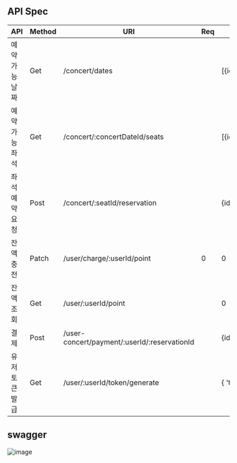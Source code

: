 ## API Spec

 | API | Method | URI | Req | Res
 |----------|----------|----------|----------|----------|
 | 예약 가능 날짜 | Get | /concert/dates |  | [{id,date,availableSeats,concert}] |
 | 예약 가능 좌석 | Get | /concert/:concertDateId/seats |  | [{id,seatNumber,concertDate,status,reservations}] |
 | 좌석 예약 요청 | Post | /concert/:seatId/reservation |  | {id,seatNumber,concertDate,status,reservations} |
 | 잔액 충전 | Patch | /user/charge/:userId/point | 0 | 0 |
 | 잔액 조회 | Get |/user/:userId/point |  | 0 |
 | 결제 | Post |/user-concert/payment/:userId/:reservationId |  | {id,amount,reason,user,reservation,paymentDate} |
 | 유저 토큰 발급 | Get | /user/:userId/token/generate |  | { 'token', 0 } |

## swagger

 ![image](https://github.com/goodmirow-1/ticketing/assets/57578975/ff05bc42-7549-448a-aa19-f8798e2abeeb)